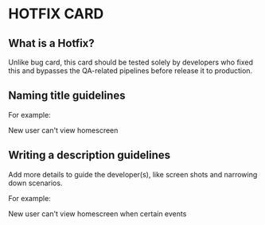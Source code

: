 # HOTFIX CARD

## What is a Hotfix?
Unlike bug card, this card should be tested solely by developers who fixed this and bypasses the QA-related pipelines before release it to production.

## Naming title guidelines
For example:

New user can't view homescreen

## Writing a description guidelines
Add more details to guide the developer(s), like screen shots and narrowing down scenarios.

For example:

New user can't view homescreen when certain events